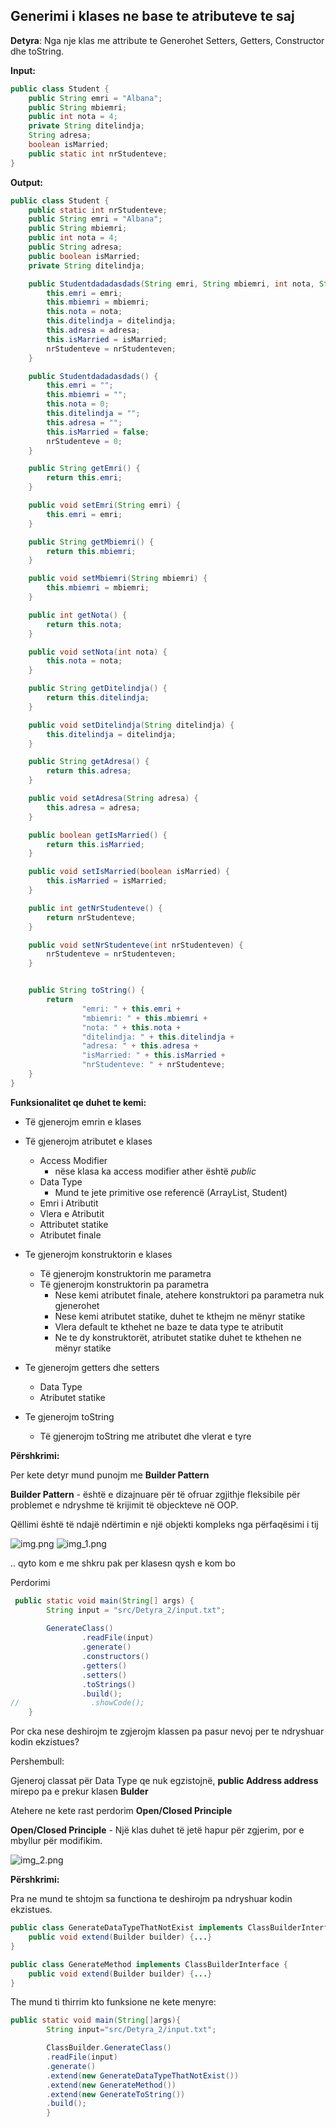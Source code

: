 ## Generimi i klases ne base te atributeve te saj

**Detyra**: Nga nje klas me attribute te Generohet Setters, Getters, Constructor dhe toString.

**Input:**

``` java
public class Student {
    public String emri = "Albana";
    public String mbiemri;
    public int nota = 4;
    private String ditelindja;
    String adresa;
    boolean isMarried;
    public static int nrStudenteve;
}
```

**Output:**

``` java
public class Student {
    public static int nrStudenteve;
    public String emri = "Albana";
    public String mbiemri;
    public int nota = 4;
    public String adresa;
    public boolean isMarried;
    private String ditelindja;

    public Studentdadadasdads(String emri, String mbiemri, int nota, String ditelindja, String adresa, boolean isMarried, int nrStudenteven) {
        this.emri = emri;
        this.mbiemri = mbiemri;
        this.nota = nota;
        this.ditelindja = ditelindja;
        this.adresa = adresa;
        this.isMarried = isMarried;
        nrStudenteve = nrStudenteven;
    }

    public Studentdadadasdads() {
        this.emri = "";
        this.mbiemri = "";
        this.nota = 0;
        this.ditelindja = "";
        this.adresa = "";
        this.isMarried = false;
        nrStudenteve = 0;
    }

    public String getEmri() {
        return this.emri;
    }

    public void setEmri(String emri) {
        this.emri = emri;
    }

    public String getMbiemri() {
        return this.mbiemri;
    }

    public void setMbiemri(String mbiemri) {
        this.mbiemri = mbiemri;
    }

    public int getNota() {
        return this.nota;
    }

    public void setNota(int nota) {
        this.nota = nota;
    }

    public String getDitelindja() {
        return this.ditelindja;
    }

    public void setDitelindja(String ditelindja) {
        this.ditelindja = ditelindja;
    }

    public String getAdresa() {
        return this.adresa;
    }

    public void setAdresa(String adresa) {
        this.adresa = adresa;
    }

    public boolean getIsMarried() {
        return this.isMarried;
    }

    public void setIsMarried(boolean isMarried) {
        this.isMarried = isMarried;
    }

    public int getNrStudenteve() {
        return nrStudenteve;
    }

    public void setNrStudenteve(int nrStudenteven) {
        nrStudenteve = nrStudenteven;
    }


    public String toString() {
        return
                "emri: " + this.emri +
                "mbiemri: " + this.mbiemri +
                "nota: " + this.nota +
                "ditelindja: " + this.ditelindja +
                "adresa: " + this.adresa +
                "isMarried: " + this.isMarried +
                "nrStudenteve: " + nrStudenteve;
    }
}
```

**Funksionalitet qe duhet te kemi:**

- Të gjenerojm emrin e klases


- Të gjenerojm atributet e klases
    - Access Modifier
        - nëse klasa ka access modifier ather është _public_
    - Data Type
        - Mund te jete primitive ose referencë (ArrayList, Student)
    - Emri i Atributit
    - Vlera e Atributit
    - Attributet statike
    - Atributet finale


- Te gjenerojm konstruktorin e klases
    - Të gjenerojm konstruktorin me parametra
    - Të gjenerojm konstruktorin pa parametra
        - Nese kemi atributet finale, atehere konstruktori pa parametra nuk gjenerohet
        - Nese kemi atributet statike, duhet te kthejm ne mënyr statike
        - Vlera default te kthehet ne baze te data type te atributit
        - Ne te dy konstruktorët, atributet statike duhet te kthehen ne mënyr statike


- Te gjenerojm getters dhe setters
    - Data Type
    - Atributet statike


- Te gjenerojm toString
    - Të gjenerojm toString me atributet dhe vlerat e tyre

**Përshkrimi:**

Per kete detyr mund punojm me **Builder Pattern**

**Builder Pattern** - është e dizajnuare për të ofruar zgjithje fleksibile për problemet e ndryshme të krijimit të
objeckteve në OOP.

Qëllimi është të ndajë ndërtimin e një objekti kompleks nga përfaqësimi i tij

![img.png](img.png)
![img_1.png](img_1.png)

.. qyto kom e me shkru pak per klasesn qysh e kom bo

Perdorimi
```java
 public static void main(String[] args) {
        String input = "src/Detyra_2/input.txt";
        
        GenerateClass()
                .readFile(input)
                .generate()
                .constructors()
                .getters()
                .setters()
                .toStrings()
                .build();
//                .showCode();
    }
```


Por cka nese deshirojm te zgjerojm klassen pa pasur nevoj per te ndryshuar kodin ekzistues?

Pershembull:

Gjeneroj classat për Data Type qe nuk egzistojnë, **public Address address** mirepo pa e prekur klasen **Bulder**

Atehere ne kete rast perdorim **Open/Closed Principle**

**Open/Closed Principle** - Një klas duhet të jetë hapur për zgjerim, por e mbyllur për modifikim.

![img_2.png](img_2.png)

**Përshkrimi:**

Pra ne mund te shtojm sa functiona te deshirojm pa ndryshuar kodin ekzistues.

```java
public class GenerateDataTypeThatNotExist implements ClassBuilderInterface {
    public void extend(Builder builder) {...}
}
```

```java
public class GenerateMethod implements ClassBuilderInterface {
    public void extend(Builder builder) {...}
}
```

The mund ti thirrim kto funksione ne kete menyre:

```java
public static void main(String[]args){
        String input="src/Detyra_2/input.txt";

        ClassBuilder.GenerateClass()
        .readFile(input)
        .generate()
        .extend(new GenerateDataTypeThatNotExist())
        .extend(new GenerateMethod())
        .extend(new GenerateToString())
        .build();
        }
```


